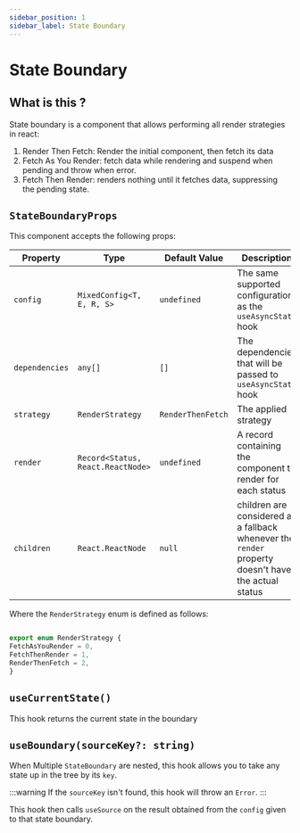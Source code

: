 ```yaml
---
sidebar_position: 1
sidebar_label: State Boundary
---
```

# State Boundary

## What is this ?

State boundary is a component that allows performing all render strategies in react:

1. Render Then Fetch: Render the initial component, then fetch its data
2. Fetch As You Render: fetch data while rendering and suspend when pending and
throw when error.
3. Fetch Then Render: renders nothing until it fetches data, suppressing
the pending state.

## `StateBoundaryProps`

This component accepts the following props:

| Property       | Type                              | Default Value     | Description                                                                                         |
|----------------|-----------------------------------|-------------------|-----------------------------------------------------------------------------------------------------|
| `config`       | `MixedConfig<T, E, R, S>`         | `undefined`       | The same supported configuration as the `useAsyncState` hook                                        |
| `dependencies` | `any[]`                           | `[]`              | The dependencies that will be passed to `useAsyncState` hook                                        |
| `strategy`     | `RenderStrategy`                  | `RenderThenFetch` | The applied strategy                                                                                |
| `render`       | `Record<Status, React.ReactNode>` | `undefined`       | A record containing the component to render for each status                                         |
| `children`     | `React.ReactNode`                 | `null`            | children are considered as a fallback whenever the `render` property doesn't have the actual status |


Where the `RenderStrategy` enum is defined as follows:
```ts

export enum RenderStrategy {
FetchAsYouRender = 0,
FetchThenRender = 1,
RenderThenFetch = 2,
}

```

## `useCurrentState()`

This hook returns the current state in the boundary

## `useBoundary(sourceKey?: string)`

When Multiple `StateBoundary` are nested, this hook allows you to take any
state up in the tree by its `key`.

:::warning
If the `sourceKey` isn't found, this hook will throw an `Error`.
:::

This hook then calls `useSource` on the result obtained from the `config` given
to that state boundary.
